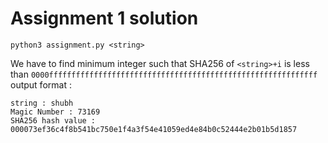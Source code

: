 # Assignment 1 solution

`python3 assignment.py <string>`

We have to find minimum integer such that SHA256 of `<string>+i` is less than `0000ffffffffffffffffffffffffffffffffffffffffffffffffffffffffffff`   
output format :
```
string : shubh
Magic Number : 73169
SHA256 hash value : 000073ef36c4f8b541bc750e1f4a3f54e41059ed4e84b0c52444e2b01b5d1857
```